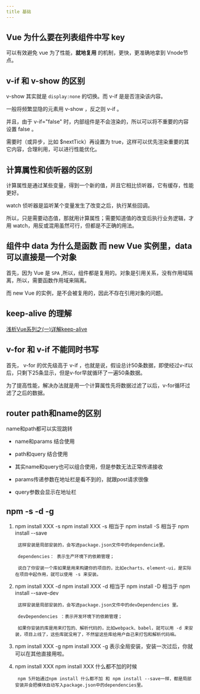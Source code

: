 ```yaml
---
title 基础
---
```


## Vue 为什么要在列表组件中写 key

可以有效避免 vue 为了性能，**就地复用** 的机制，更快，更准确地拿到 Vnode节点。

## v-if 和 v-show 的区别

v-show 其实就是 `display:none` 的切换。而 v-if 是是否渲染该内容。

一般将频繁显隐的元素用 v-show ，反之则 v-if 。

并且，由于 v-if="false" 时，内部组件是不会渲染的，所以可以将不重要的内容设置 false 。

需要时（或异步，比如 $nextTick）再设置为 true，这样可以优先渲染重要的其它内容，合理利用，可以进行性能优化。

## 计算属性和侦听器的区别

计算属性是通过某些变量，得到一个新的值，并且它相比侦听器，它有缓存，性能更好。

watch 侦听器是监听某个变量发生了改变之后，执行某些回调。

所以，只是需要动态值，那就用计算属性；需要知道值的改变后执行业务逻辑，才用 watch，用反或混用虽然可行，但都是不正确的用法。

## 组件中 data 为什么是函数 而 new Vue 实例里，data 可以直接是一个对象

首先，因为 Vue 是 `SPA` ,所以，组件都是复用的。对象是引用关系，没有作用域隔离，所以，需要函数作用域来隔离。

而 new Vue 的实例，是不会被复用的，因此不存在引用对象的问题。

##  keep-alive 的理解

[浅析Vue系列之(一)详解keep-alive](https://juejin.cn/post/6844904084479164424)

## v-for 和 v-if 不能同时书写

首先， v-for 的优先级高于 v-if ，也就是说，假设总计50条数据，即使经过v-if以后，只剩下25条显示，但是v-for早就循环了一遍50条数据。

为了提高性能，解决办法就是用一个计算属性先将数据过滤了以后，v-for循环过滤了之后的数据。

## router path和name的区别

name和path都可以实现跳转

* name和params 结合使用

* path和query 结合使用

* 其实name和query也可以组合使用，但是参数无法正常传递接收

* params传递参数在地址栏是看不到的，就跟post请求很像

* query参数会显示在地址栏

## npm -s -d -g

1. npm install XXX -s 
        npm install XXX -s 相当于 npm install -S 相当于 npm install --save

        这样安装是局部安装的，会写进package.json文件中的dependencie里。

        dependencies： 表示生产环境下的依赖管理；

        说白了你安装一个库如果是用来构建你的项目的，比如echarts、element-ui，是实际在项目中起作用，就可以使用 -s 来安装。

2. npm install XXX -d
        npm install XXX -d 相当于 npm install -D 相当于 npm install --save-dev

        这样安装是局部安装的，会写进package.json文件中的devDependencies 里。

        devDependencies ：表示开发环境下的依赖管理；

        如果你安装的库是用来打包的、解析代码的，比如webpack、babel，就可以用 -d 来安装，项目上线了，这些库就没用了，不然留这些库给用户自己来打包和解析代码嘛。               

3. npm install XXX -g
        npm install XXX -g 表示全局安装，安装一次过后，你就可以在其他直接用啦。

4. npm install XXX
        npm install XXX   什么都不加的时候

        npm 5开始通过npm install 什么都不加 和 npm install --save一样，都是局部安装并会把模块自动写入package.json中的dependencies里。




